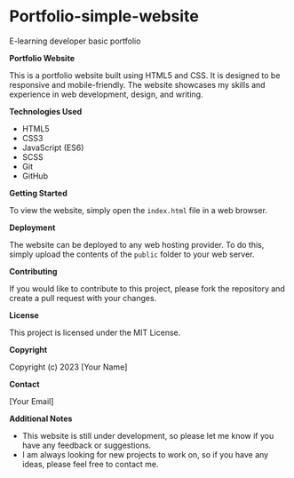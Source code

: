 # Portfolio-simple-website
E-learning developer basic portfolio

**Portfolio Website**

This is a portfolio website built using HTML5 and CSS. It is designed to be responsive and mobile-friendly. The website showcases my skills and experience in web development, design, and writing.

**Technologies Used**

* HTML5
* CSS3
* JavaScript (ES6)
* SCSS
* Git
* GitHub

**Getting Started**

To view the website, simply open the `index.html` file in a web browser.

**Deployment**

The website can be deployed to any web hosting provider. To do this, simply upload the contents of the `public` folder to your web server.

**Contributing**

If you would like to contribute to this project, please fork the repository and create a pull request with your changes.

**License**

This project is licensed under the MIT License.

**Copyright**

Copyright (c) 2023 [Your Name]

**Contact**

[Your Email]

**Additional Notes**

* This website is still under development, so please let me know if you have any feedback or suggestions.
* I am always looking for new projects to work on, so if you have any ideas, please feel free to contact me.

